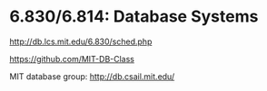 # 6.830/6.814: Database Systems

http://db.lcs.mit.edu/6.830/sched.php

https://github.com/MIT-DB-Class

MIT database group: http://db.csail.mit.edu/
